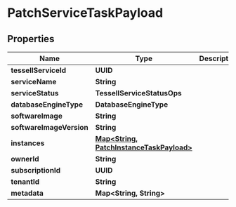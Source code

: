 

# PatchServiceTaskPayload


## Properties

Name | Type | Description | Notes
------------ | ------------- | ------------- | -------------
**tessellServiceId** | **UUID** |  |  [optional]
**serviceName** | **String** |  |  [optional]
**serviceStatus** | **TessellServiceStatusOps** |  |  [optional]
**databaseEngineType** | **DatabaseEngineType** |  |  [optional]
**softwareImage** | **String** |  |  [optional]
**softwareImageVersion** | **String** |  |  [optional]
**instances** | [**Map&lt;String, PatchInstanceTaskPayload&gt;**](PatchInstanceTaskPayload.md) |  |  [optional]
**ownerId** | **String** |  |  [optional]
**subscriptionId** | **UUID** |  |  [optional]
**tenantId** | **String** |  |  [optional]
**metadata** | **Map&lt;String, String&gt;** |  |  [optional]



